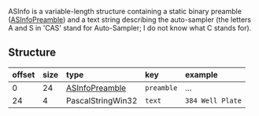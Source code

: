 ASInfo is a variable-length structure containing a static binary
preamble ([ASInfoPreamble](ASInfoPreamble.md)) and a text string describing the auto-sampler (the letters A and S in 'CAS' stand for Auto-Sampler; I do not know what C stands for).

## Structure ##

| offset | size | type | key | example |
|:-------|:-----|:-----|:----|:--------|
| 0 | 24 | [ASInfoPreamble](ASInfoPreamble.md) | `preamble` | ... |
| 24 | 4 | PascalStringWin32 | `text` | `384 Well Plate` |